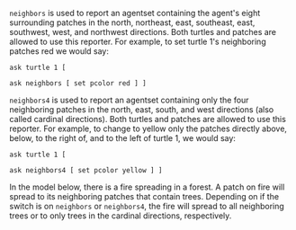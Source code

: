 `neighbors` is used to report an agentset containing the agent's eight surrounding patches in the north, northeast, east, southeast, east, southwest, west, and northwest directions. Both turtles and patches are allowed to use this reporter. For example, to set turtle 1's neighboring patches red we would say: 



``` ask turtle 1 [ ``` 

 ```ask neighbors [ set pcolor red ] ] ```



`neighbors4` is used to report an agentset containing only the four neighboring patches in the north, east, south, and west directions (also called cardinal directions). Both turtles and patches are allowed to use this reporter. For example, to change to yellow only the patches directly above, below, to the right of, and to the left of turtle 1, we would say: 



```ask turtle 1 [```

 ```ask neighbors4 [ set pcolor yellow ] ] ```



In the model below, there is a fire spreading in a forest. A patch on fire will spread to its neighboring patches that contain trees. Depending on if the switch is on `neighbors` or `neighbors4`, the fire will spread to all neighboring trees or to only trees in the cardinal directions, respectively. 

